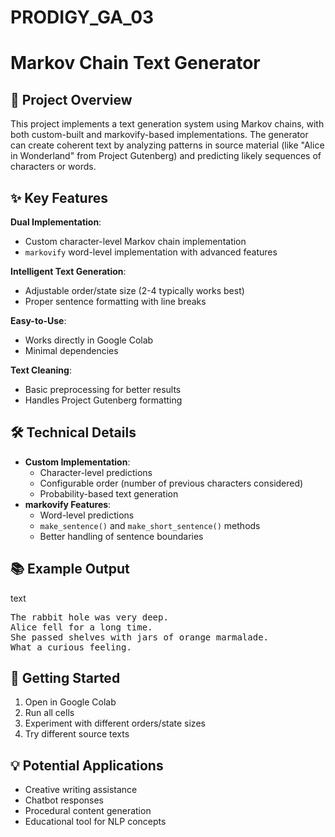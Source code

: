 # PRODIGY_GA_03
# Markov Chain Text Generator

<h2>📖 Project Overview</h2>
<p>This project implements a text generation system using Markov chains, with both custom-built and markovify-based implementations. The generator can create coherent text by analyzing patterns in source material (like "Alice in Wonderland" from Project Gutenberg) and predicting likely sequences of characters or words.</p>

<h2>✨ Key Features</h2>
 <p><strong>Dual Implementation</strong>:</p>
        <ul>
            <li>Custom character-level Markov chain implementation</li>
            <li><code>markovify</code> word-level implementation with advanced features</li>
        </ul>
<p><strong>Intelligent Text Generation</strong>:</p>
        <ul>
            <li>Adjustable order/state size (2-4 typically works best)</li>
            <li>Proper sentence formatting with line breaks</li>
        </ul>
  <p><strong>Easy-to-Use</strong>:</p>
        <ul>
            <li>Works directly in Google Colab</li>
            <li>Minimal dependencies</li>
        </ul>
  <p><strong>Text Cleaning</strong>:</p>
        <ul>
            <li>Basic preprocessing for better results</li>
            <li>Handles Project Gutenberg formatting</li>
        </ul>


<h2>🛠️ Technical Details</h2>
 <ul>
        <li><strong>Custom Implementation</strong>:
            <ul>
                <li>Character-level predictions</li>
                <li>Configurable order (number of previous characters considered)</li>
                <li>Probability-based text generation</li>
            </ul>
        </li>
        <li><strong>markovify Features</strong>:
            <ul>
                <li>Word-level predictions</li>
                <li><code>make_sentence()</code> and <code>make_short_sentence()</code> methods</li>
                <li>Better handling of sentence boundaries</li>
            </ul>
        </li>
    </ul>

<h2>📚 Example Output</h2>
<p>text</p>
<pre>
The rabbit hole was very deep.
Alice fell for a long time.
She passed shelves with jars of orange marmalade.
What a curious feeling.
</pre>

<h2>🚀 Getting Started</h2>
 <ol>
        <li>Open in Google Colab</li>
        <li>Run all cells</li>
        <li>Experiment with different orders/state sizes</li>
        <li>Try different source texts</li>
    </ol>
    
<h2>💡 Potential Applications</h2>
<ul>
        <li>Creative writing assistance</li>
        <li>Chatbot responses</li>
        <li>Procedural content generation</li>
        <li>Educational tool for NLP concepts</li>
    </ul>
